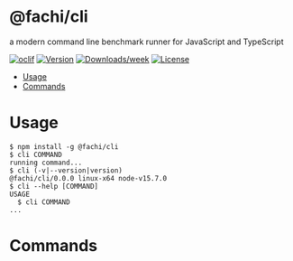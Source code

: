 @fachi/cli
==========

a modern command line benchmark runner for JavaScript and TypeScript

[![oclif](https://img.shields.io/badge/cli-oclif-brightgreen.svg)](https://oclif.io)
[![Version](https://img.shields.io/npm/v/@fachi/cli.svg)](https://npmjs.org/package/@fachi/cli)
[![Downloads/week](https://img.shields.io/npm/dw/@fachi/cli.svg)](https://npmjs.org/package/@fachi/cli)
[![License](https://img.shields.io/npm/l/@fachi/cli.svg)](https://github.com/haoliangyu/fachi/blob/master/package.json)

<!-- toc -->
* [Usage](#usage)
* [Commands](#commands)
<!-- tocstop -->
# Usage
<!-- usage -->
```sh-session
$ npm install -g @fachi/cli
$ cli COMMAND
running command...
$ cli (-v|--version|version)
@fachi/cli/0.0.0 linux-x64 node-v15.7.0
$ cli --help [COMMAND]
USAGE
  $ cli COMMAND
...
```
<!-- usagestop -->
# Commands
<!-- commands -->

<!-- commandsstop -->
